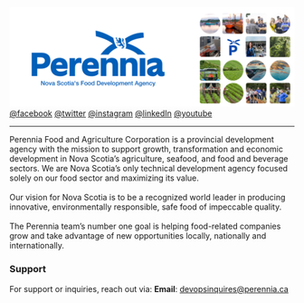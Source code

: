 <img src="https://github.com/Perennia-Food-and-Agriculture/.github/blob/main/profile/github-wallpaper.png" alt="" />
<a href="https://www.facebook.com/nsperennia/" target="_blank">@facebook</a>
<a href="https://twitter.com/nsperennia?lang=en" target="_blank">@twitter</a>
<a href="https://www.instagram.com/nsperennia/" target="_blank">@instagram</a>
<a href="https://www.linkedin.com/company/5414309/" target="_blank">@linkedIn</a>
<a href="https://www.youtube.com/channel/UCSfgJQBrAvx2wURxlX499Cw" target="_blank">@youtube</a>
<hr />
<p>
  Perennia Food and Agriculture Corporation is a provincial development agency with the mission to support growth, transformation and economic development in Nova Scotia’s agriculture, seafood, and food and beverage sectors. We are Nova Scotia’s only technical development agency focused solely on our food sector and maximizing its value.
<br />
<br />
Our vision for Nova Scotia is to be a recognized world leader in producing innovative, environmentally responsible, safe food of impeccable quality.
<br />
<br />
The Perennia team’s number one goal is helping food-related companies grow and take advantage of new opportunities locally, nationally and internationally.
</p>

### Support 
For support or inquiries, reach out via:
**Email**: [devopsinquires@perennia.ca](mailto:devopsinquires@perennia.ca)
